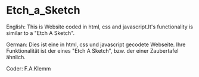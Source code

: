 # Etch_a_Sketch

English:
This is Website coded in html, css and javascript.It's functionality is similar to a "Etch A Sketch".

German:
Dies ist eine in html, css und javascript gecodete Webseite. Ihre Funktionalität ist der eines "Etch A Sketch", bzw.
der einer Zaubertafel ähnlich.

Coder: F.A.Klemm
